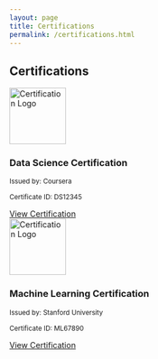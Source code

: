 ```yaml
---
layout: page
title: Certifications
permalink: /certifications.html
---
```


<h2>Certifications</h2>

<div>
  <img src="/assets/img/ds_logo.png" width="100" alt="Certification Logo">
  <h3>Data Science Certification</h3>
  <p><small>Issued by: Coursera</small></p>
  <p><small>Certificate ID: DS12345</small></p>
  <a href="pdf/data-science.pdf" target="_blank">View Certification</a>
</div>

<div>
  <img src="/assets/img/ml_logo.png" width="100" alt="Certification Logo">
  <h3>Machine Learning Certification</h3>
  <p><small>Issued by: Stanford University</small></p>
  <p><small>Certificate ID: ML67890</small></p>
  <a href="pdf/machine-learning.pdf" target="_blank">View Certification</a>
</div>
